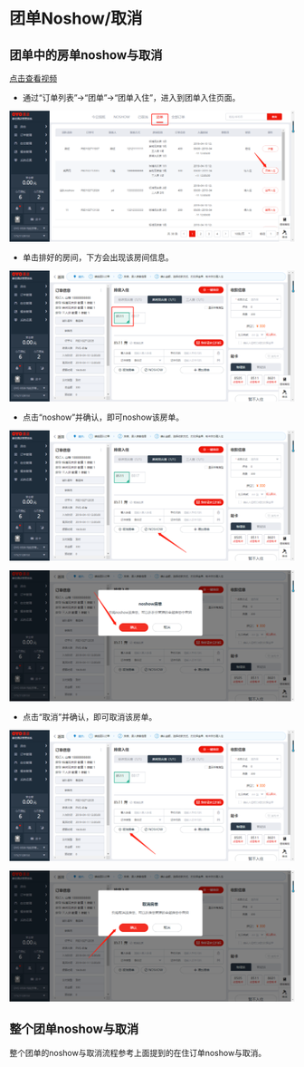 # 团单Noshow/取消

## 团单中的房单noshow与取消

[点击查看视频](http://crs-pms-vidio.oss-cn-beijing.aliyuncs.com/%E5%A4%9C%E5%AE%A1-%E5%9B%A2%E5%8D%95%E9%83%A8%E5%88%86%E5%8F%96%E6%B6%88%26%E9%83%A8%E5%88%86noshow.mp4)

* 通过“订单列表”→“团单”→“团单入住”，进入到团单入住页面。

![](../../../.gitbook/assets/image%20%28229%29.png)

* 单击排好的房间，下方会出现该房间信息。

![](../../../.gitbook/assets/image%20%28252%29.png)

* 点击“noshow”并确认，即可noshow该房单。

![](../../../.gitbook/assets/image%20%28791%29.png)

![](../../../.gitbook/assets/image%20%2818%29.png)

* 点击“取消”并确认，即可取消该房单。 

![](../../../.gitbook/assets/image%20%2893%29.png)

![](../../../.gitbook/assets/image%20%28582%29.png)

## 整个团单noshow与取消

整个团单的noshow与取消流程参考上面提到的在住订单noshow与取消。


